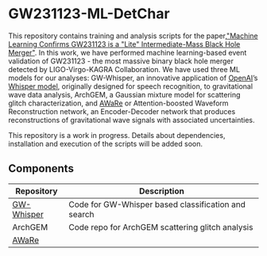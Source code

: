 # GW231123-ML-DetChar
This repository contains training and analysis scripts for the paper,["Machine Learning Confirms GW231123 is a "Lite" Intermediate-Mass Black Hole Merger"](https://arxiv.org/abs/2509.09161). In this work, we have performed machine learning-based event validation of GW231123 - the most massive binary black hole merger detected by LIGO-Virgo-KAGRA Collaboration. We have used three ML models for our analyses: GW-Whisper, an innovative application of [OpenAI](https://openai.com/)’s [Whisper model](https://arxiv.org/abs/2212.04356), originally designed for speech recognition, to gravitational wave data analysis, ArchGEM, a Gaussian mixture model for scattering glitch characterization, and [AWaRe](https://github.com/chayanchatterjee/AWaRe) or Attention-boosted Waveform Reconstruction network, an Encoder-Decoder network that produces reconstructions of gravitational wave signals with associated uncertainties. 


This repository is a work in progress. Details about dependencies, installation and execution of the scripts will be added soon.

## Components

| Repository | Description |
|------------|---------|
| [GW-Whisper](https://github.com/chayanchatterjee/GW231123-ML-DetChar/tree/main/GW-Whisper) | Code for GW-Whisper based classification and search |
| ArchGEM | Code repo for ArchGEM scattering glitch analysis |
| [AWaRe](https://github.com/chayanchatterjee/GW231123-ML-DetChar/tree/main/AWaRe)|  | Code for waveform reconstruction tests using AWaRe|


